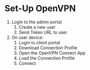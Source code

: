 Set-Up OpenVPN
==============

1. Login to the admin portal
   1. Create a new user
   2. Send Token URL to user
2. On user device:
   1. Login to client portal
   2. Download Connection Profile
   3. Open the OpenVPN Connect App
   4. Load the Connection Profile
   5. Connect
